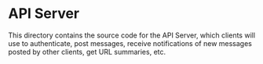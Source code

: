 # API Server

This directory contains the source code for the API Server, which clients will use to authenticate, post messages, receive notifications of new messages posted by other clients, get URL summaries, etc.
